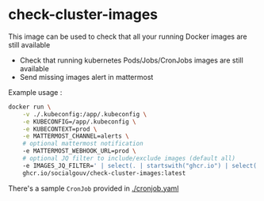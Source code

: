 # check-cluster-images

This image can be used to check that all your running Docker images are still available

- Check that running kubernetes Pods/Jobs/CronJobs images are still available
- Send missing images alert in mattermost

Example usage :

```sh
docker run \
    -v ./.kubeconfig:/app/.kubeconfig \
    -e KUBECONFIG=/app/.kubeconfig \
    -e KUBECONTEXT=prod \
    -e MATTERMOST_CHANNEL=alerts \
    # optional mattermost notification
    -e MATTERMOST_WEBHOOK_URL=prod \
    # optional JQ filter to include/exclude images (default all)
    -e IMAGES_JQ_FILTER=' | select(. | startswith("ghcr.io") | select(. | startswith("ghcr.io/yyy") | not)' \
    ghcr.io/socialgouv/check-cluster-images:latest
```

There's a sample `CronJob` provided in [./cronjob.yaml](./cronjob.yaml)
